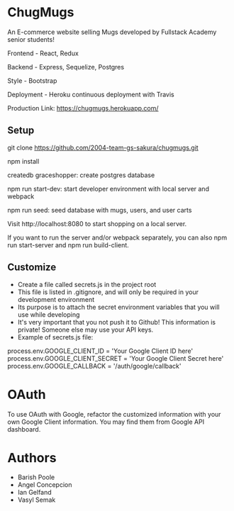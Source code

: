 # ChugMugs

An E-commerce website selling Mugs developed by Fullstack Academy senior students!

Frontend - React, Redux

Backend - Express, Sequelize, Postgres

Style - Bootstrap

Deployment - Heroku continuous deployment with Travis

Production Link: https://chugmugs.herokuapp.com/

## Setup

git clone https://github.com/2004-team-gs-sakura/chugmugs.git

npm install

createdb graceshopper: create postgres database

npm run start-dev: start developer environment with local server and webpack

npm run seed: seed database with mugs, users, and user carts 

Visit http://localhost:8080 to start shopping on a local server.

If you want to run the server and/or webpack separately, you can also npm run start-server and npm run build-client.

## Customize

* Create a file called secrets.js in the project root
* This file is listed in .gitignore, and will only be required in your development environment
* Its purpose is to attach the secret environment variables that you will use while developing
* It's very important that you not push it to Github! This information is private! Someone else may use your API keys.
* Example of secrets.js file:

process.env.GOOGLE_CLIENT_ID = 'Your Google Client ID here'
process.env.GOOGLE_CLIENT_SECRET = 'Your Google Client Secret here'
process.env.GOOGLE_CALLBACK = '/auth/google/callback'

# OAuth

To use OAuth with Google, refactor the customized information with your own Google Client information. You may find them from Google API dashboard.

# Authors

* Barish Poole
* Angel Concepcion
* Ian Gelfand
* Vasyl Semak
